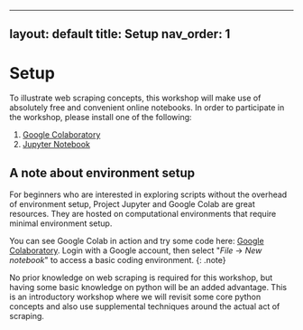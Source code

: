 
---
 layout: default
 title: Setup
 nav_order: 1
---
# Setup

To illustrate web scraping concepts, this workshop will make use of absolutely free and convenient online notebooks. In order to participate in the workshop, please install one of the following:

1. [Google Colaboratory](https://colab.research.google.com/) 
2. [Jupyter Notebook](https://jupyter.org/install) 

## A note about environment setup

For beginners who are interested in exploring scripts without the overhead of environment setup, Project Jupyter and Google Colab are great resources. They are hosted on computational environments that require minimal environment setup.

You can see Google Colab in action and try some code here: [Google Colaboratory](https://colab.research.google.com). Login with a Google account, then select "_File_ -> _New notebook_" to access a basic coding environment. 
{: .note}

No prior knowledge on web scraping is required for this workshop, but having some basic knowledge on python will be an added advantage. This is an introductory workshop where we will revisit some core python concepts and also use supplemental techniques around the actual act of scraping.
